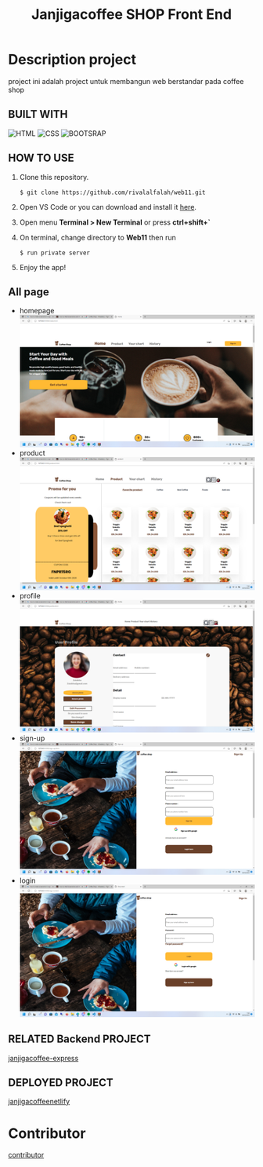 <div style="display: flex;
    justify-content: center;
    align-items: center;">

# Janjigacoffee SHOP Front End

</div>

# Description project
project ini adalah project untuk membangun web berstandar pada coffee shop 

## BUILT WITH

![HTML](https://img.shields.io/badge/html-18-brightgreen)
![CSS](https://img.shields.io/badge/css-4-lightgrey)
![BOOTSRAP](https://img.shields.io/badge/bootstrap-14-blue)


## HOW TO USE
1. Clone this repository.
    ```
    $ git clone https://github.com/rivalalfalah/web11.git
    ```

2. Open VS Code or you can download and install it [here](https://code.visualstudio.com/).

3. Open menu **Terminal > New Terminal** or press **ctrl+shift+`** 

4. On terminal, change directory to **Web11** then run 
    ```
    $ run private server
    ```

5. Enjoy the app!

## All page
- homepage
![Home page](./screenshot/Screenshot%20(4).png)
- product
![Product](./screenshot/Screenshot%20(5).png)
- profile
![Profile](./screenshot/Screenshot%20(6).png)
- sign-up
![Sign up](./screenshot/Screenshot%20(7).png)
- login
![login](./screenshot/Screenshot%20(8).png)


## RELATED Backend PROJECT
[janjigacoffee-express](https://github.com/rivalalfalah/janjigacoffee.git)

## DEPLOYED PROJECT
[janjigacoffeenetlify](https://glorius-coffee.netlify.app/)

# Contributor
[contributor](https://github.com/rivalalfalah)